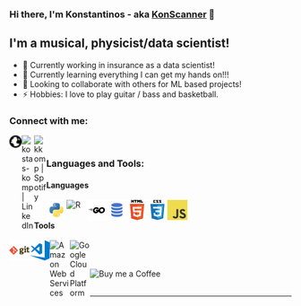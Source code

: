 ### Hi there, I'm Konstantinos - aka [KonScanner][website] 👋

## I'm a musical, physicist/data scientist!

- 🔭 Currently working in insurance as a data scientist!
- 🌱 Currently learning everything I can get my hands on!!!
- 👯 Looking to collaborate with others for ML based projects!
- ⚡ Hobbies: I love to play guitar / bass and basketball.

### Connect with me:

[<img align="left" alt="kkombos.appspot.com" width="22px" src="https://raw.githubusercontent.com/iconic/open-iconic/master/svg/globe.svg" />][website]
[<img align="left" alt="kostas-komp | LinkedIn" width="22px" src="https://cdn.jsdelivr.net/npm/simple-icons@v3/icons/linkedin.svg" />][linkedin]
[<img align="left" alt="kkomp | Spotify" width="22px" src="https://cdn.jsdelivr.net/npm/simple-icons@v3/icons/spotify.svg" />][spotify]

<br/>

### Languages and Tools:

#### Languages

[<img align="left" alt="Python" width="36px" src="https://raw.githubusercontent.com/github/explore/80688e429a7d4ef2fca1e82350fe8e3517d3494d/topics/python/python.png" />][python]
[<img align="left" alt="R" width="36px" src="https://i7.pngguru.com/preview/627/163/660/programming-language-data-analysis-computer-programming-r.jpg" />][r]
[<img align="left" alt="Go" width="36px" src="https://raw.githubusercontent.com/github/explore/80688e429a7d4ef2fca1e82350fe8e3517d3494d/topics/go/go.png" />][go]
[<img align="left" alt="SQL" width="36px" src="https://raw.githubusercontent.com/github/explore/80688e429a7d4ef2fca1e82350fe8e3517d3494d/topics/sql/sql.png" />][sql]
[<img align="left" alt="HTML5" width="36px" src="https://raw.githubusercontent.com/github/explore/80688e429a7d4ef2fca1e82350fe8e3517d3494d/topics/html/html.png" />][personalcv]
[<img align="left" alt="CSS3" width="36px" src="https://raw.githubusercontent.com/github/explore/80688e429a7d4ef2fca1e82350fe8e3517d3494d/topics/css/css.png" />][personalcv]
[<img align="left" alt="JavaScript" width="36px" src="https://raw.githubusercontent.com/github/explore/80688e429a7d4ef2fca1e82350fe8e3517d3494d/topics/javascript/javascript.png" />][personalcv]
<br />

#### Tools
[<img align="left" alt="Git" width="36px" src="https://raw.githubusercontent.com/github/explore/80688e429a7d4ef2fca1e82350fe8e3517d3494d/topics/git/git.png" />][git]
[<img align="left" alt="Visual Studio Code" width="36px" src="https://raw.githubusercontent.com/github/explore/80688e429a7d4ef2fca1e82350fe8e3517d3494d/topics/visual-studio-code/visual-studio-code.png" />][personalcv]
[<img align="left" alt="Amazon Web Services" width="36px" src="https://upload.wikimedia.org/wikipedia/commons/thumb/9/93/Amazon_Web_Services_Logo.svg/1280px-Amazon_Web_Services_Logo.svg.png" />][aws]
[<img align="left" alt="Google Cloud Platform" width="36px" src="https://d2cnjxvu6pstmv.cloudfront.net/wp-content/uploads/2018/01/22135110/gcp_icon_v.png" />][personalcv]
<br />
<br />
<br />
[<img align="left" alt="Buy me a Coffee" width="256px" src="https://amynewnham.files.wordpress.com/2019/08/buymeacoffee_red402x-e1565370994491.png" />][coffee]
<br />
<br />

---

<!-- <img align="left" alt="KonScanner's Github Stats" src="https://github-readme-stats.vercel.app/api?username=KonScanner&show_icons=true&hide_border=true" /> -->

[website]: http://kkombos.appspot.com/
[linkedin]: https://www.linkedin.com/in/kostas-komp/
[spotify]: https://open.spotify.com/user/kkomp?si=C77et8aORP6V0SD7dkz9rw
[python]: https://github.com/KonScanner?tab=repositories&q=&type=&language=python
[r]: https://github.com/KonScanner?tab=repositories&q=&type=&language=r
[go]: https://github.com/KonScanner?tab=repositories&q=&type=&language=go
[sql]: https://github.com/KonScanner?tab=repositories&q=&type=&language=plpgsql
[git]: https://github.com/KonScanner?tab=repositories
[aws]: https://github.com/KonScanner/computer-vision-cloud9
[personalcv]: https://github.com/KonScanner/PersonalCV
[coffee]: https://www.paypal.com/paypalme/QuantumMechanics
